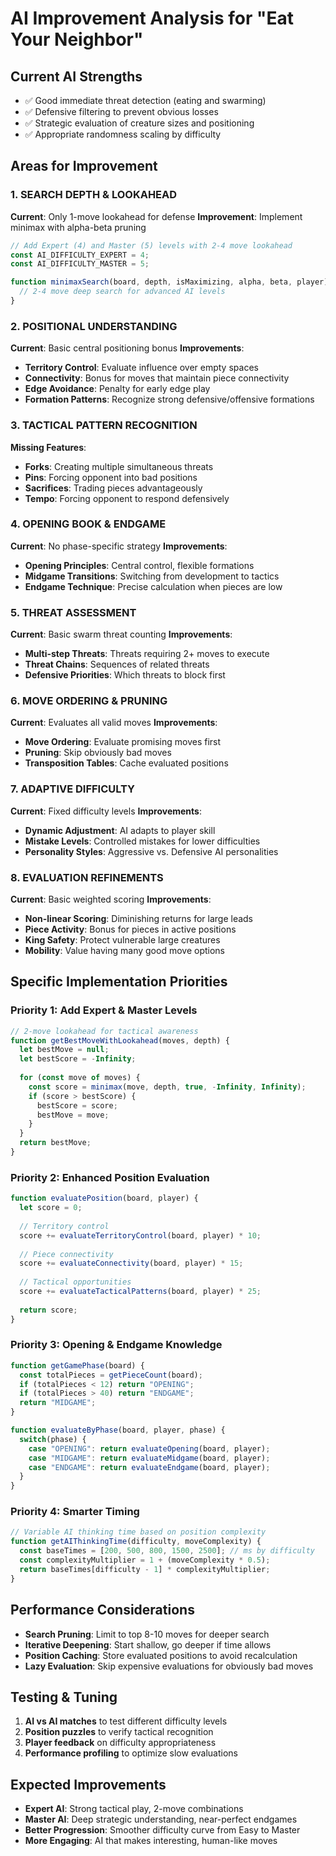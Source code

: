# AI Improvement Analysis for "Eat Your Neighbor"

## Current AI Strengths
- ✅ Good immediate threat detection (eating and swarming)
- ✅ Defensive filtering to prevent obvious losses
- ✅ Strategic evaluation of creature sizes and positioning
- ✅ Appropriate randomness scaling by difficulty

## Areas for Improvement

### 1. **SEARCH DEPTH & LOOKAHEAD**
**Current**: Only 1-move lookahead for defense
**Improvement**: Implement minimax with alpha-beta pruning
```javascript
// Add Expert (4) and Master (5) levels with 2-4 move lookahead
const AI_DIFFICULTY_EXPERT = 4;
const AI_DIFFICULTY_MASTER = 5;

function minimaxSearch(board, depth, isMaximizing, alpha, beta, player) {
  // 2-4 move deep search for advanced AI levels
}
```

### 2. **POSITIONAL UNDERSTANDING**
**Current**: Basic central positioning bonus
**Improvements**:
- **Territory Control**: Evaluate influence over empty spaces
- **Connectivity**: Bonus for moves that maintain piece connectivity
- **Edge Avoidance**: Penalty for early edge play
- **Formation Patterns**: Recognize strong defensive/offensive formations

### 3. **TACTICAL PATTERN RECOGNITION**
**Missing Features**:
- **Forks**: Creating multiple simultaneous threats
- **Pins**: Forcing opponent into bad positions
- **Sacrifices**: Trading pieces advantageously
- **Tempo**: Forcing opponent to respond defensively

### 4. **OPENING BOOK & ENDGAME**
**Current**: No phase-specific strategy
**Improvements**:
- **Opening Principles**: Central control, flexible formations
- **Midgame Transitions**: Switching from development to tactics
- **Endgame Technique**: Precise calculation when pieces are low

### 5. **THREAT ASSESSMENT**
**Current**: Basic swarm threat counting
**Improvements**:
- **Multi-step Threats**: Threats requiring 2+ moves to execute
- **Threat Chains**: Sequences of related threats
- **Defensive Priorities**: Which threats to block first

### 6. **MOVE ORDERING & PRUNING**
**Current**: Evaluates all valid moves
**Improvements**:
- **Move Ordering**: Evaluate promising moves first
- **Pruning**: Skip obviously bad moves
- **Transposition Tables**: Cache evaluated positions

### 7. **ADAPTIVE DIFFICULTY**
**Current**: Fixed difficulty levels
**Improvements**:
- **Dynamic Adjustment**: AI adapts to player skill
- **Mistake Levels**: Controlled mistakes for lower difficulties
- **Personality Styles**: Aggressive vs. Defensive AI personalities

### 8. **EVALUATION REFINEMENTS**
**Current**: Basic weighted scoring
**Improvements**:
- **Non-linear Scoring**: Diminishing returns for large leads
- **Piece Activity**: Bonus for pieces in active positions
- **King Safety**: Protect vulnerable large creatures
- **Mobility**: Value having many good move options

## Specific Implementation Priorities

### **Priority 1: Add Expert & Master Levels**
```javascript
// 2-move lookahead for tactical awareness
function getBestMoveWithLookahead(moves, depth) {
  let bestMove = null;
  let bestScore = -Infinity;
  
  for (const move of moves) {
    const score = minimax(move, depth, true, -Infinity, Infinity);
    if (score > bestScore) {
      bestScore = score;
      bestMove = move;
    }
  }
  return bestMove;
}
```

### **Priority 2: Enhanced Position Evaluation**
```javascript
function evaluatePosition(board, player) {
  let score = 0;
  
  // Territory control
  score += evaluateTerritoryControl(board, player) * 10;
  
  // Piece connectivity
  score += evaluateConnectivity(board, player) * 15;
  
  // Tactical opportunities
  score += evaluateTacticalPatterns(board, player) * 25;
  
  return score;
}
```

### **Priority 3: Opening & Endgame Knowledge**
```javascript
function getGamePhase(board) {
  const totalPieces = getPieceCount(board);
  if (totalPieces < 12) return "OPENING";
  if (totalPieces > 40) return "ENDGAME";
  return "MIDGAME";
}

function evaluateByPhase(board, player, phase) {
  switch(phase) {
    case "OPENING": return evaluateOpening(board, player);
    case "MIDGAME": return evaluateMidgame(board, player);
    case "ENDGAME": return evaluateEndgame(board, player);
  }
}
```

### **Priority 4: Smarter Timing**
```javascript
// Variable AI thinking time based on position complexity
function getAIThinkingTime(difficulty, moveComplexity) {
  const baseTimes = [200, 500, 800, 1500, 2500]; // ms by difficulty
  const complexityMultiplier = 1 + (moveComplexity * 0.5);
  return baseTimes[difficulty - 1] * complexityMultiplier;
}
```

## Performance Considerations
- **Search Pruning**: Limit to top 8-10 moves for deeper search
- **Iterative Deepening**: Start shallow, go deeper if time allows
- **Position Caching**: Store evaluated positions to avoid recalculation
- **Lazy Evaluation**: Skip expensive evaluations for obviously bad moves

## Testing & Tuning
1. **AI vs AI matches** to test different difficulty levels
2. **Position puzzles** to verify tactical recognition
3. **Player feedback** on difficulty appropriateness
4. **Performance profiling** to optimize slow evaluations

## Expected Improvements
- **Expert AI**: Strong tactical play, 2-move combinations
- **Master AI**: Deep strategic understanding, near-perfect endgames
- **Better Progression**: Smoother difficulty curve from Easy to Master
- **More Engaging**: AI that makes interesting, human-like moves
